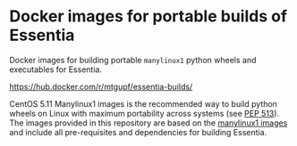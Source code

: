 # Docker images for portable builds of Essentia

Docker images for building portable ``manylinux1`` python wheels and executables for Essentia. 

https://hub.docker.com/r/mtgupf/essentia-builds/

CentOS 5.11 Manylinux1 images is the recommended way to build python wheels on Linux with maximum portability across systems 
(see [PEP 513](https://www.python.org/dev/peps/pep-0513/)). The images provided in this repository are based on the [manylinux1 images](https://github.com/pypa/manylinux) and include all pre-requisites and dependencies for building Essentia.
